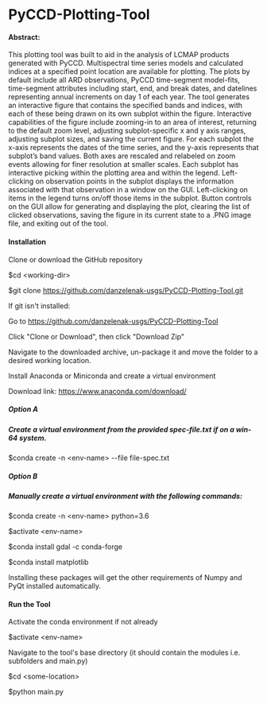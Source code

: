 # PyCCD-Plotting-Tool

#### Abstract:

This plotting tool was built to aid in the analysis of LCMAP products
generated with PyCCD.  Multispectral time series models and calculated
indices at a specified point location are available for plotting.  The
plots by default include all ARD observations, PyCCD time-segment
model-fits, time-segment attributes including start, end, and break
dates, and datelines representing annual increments on day 1 of each
year.  The tool generates an interactive figure that contains the
specified bands and indices, with each of these being drawn on its
own subplot within the figure.   Interactive capabilities of the figure
include zooming-in to an area of interest, returning to the default
zoom level, adjusting subplot-specific x and y axis ranges, adjusting
subplot sizes, and saving the current figure.  For each subplot the
x-axis represents the dates of the time series, and the y-axis
represents that subplot’s band values.  Both axes are rescaled and
relabeled on zoom events allowing for finer resolution at smaller
scales.  Each subplot has interactive picking within the plotting area
and within the legend.  Left-clicking on observation points
in the subplot displays the information associated with that
observation in a window on the GUI.  Left-clicking on items in the
legend turns on/off those items in the subplot.  Button controls on
the GUI allow for generating and displaying the plot, clearing the
list of clicked observations, saving the figure in its current state
to a .PNG image file, and exiting out of the tool.

#### Installation

Clone or download the GitHub repository

$cd \<working-dir>

$git clone https://github.com/danzelenak-usgs/PyCCD-Plotting-Tool.git

If git isn't installed:

Go to https://github.com/danzelenak-usgs/PyCCD-Plotting-Tool

Click "Clone or Download", then click "Download Zip"

Navigate to the downloaded archive,  un-package it and move the folder
to a desired working location.

Install Anaconda or Miniconda and create a virtual environment

Download link: https://www.anaconda.com/download/

##### Option A

##### Create a virtual environment from the provided spec-file.txt if on a win-64 system.

$conda create -n \<env-name> --file file-spec.txt

##### Option B

##### Manually create a virtual environment with the following commands:

$conda create -n \<env-name> python=3.6

$activate \<env-name>

$conda install gdal -c conda-forge

$conda install matplotlib

Installing these packages will get the other requirements of Numpy and
PyQt installed automatically.

#### Run the Tool

Activate the conda environment if not already

$activate \<env-name>

Navigate to the tool's base directory (it should contain the modules
i.e. subfolders and main.py)

$cd \<some-location>

$python main.py
